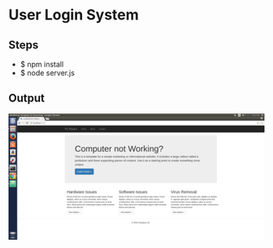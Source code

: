 # User Login System

## Steps
- $ npm install
- $ node server.js

## Output
![User Login System](https://raw.githubusercontent.com/vipmunot/Nodejs-Projects/master/img/express%20website.png)
